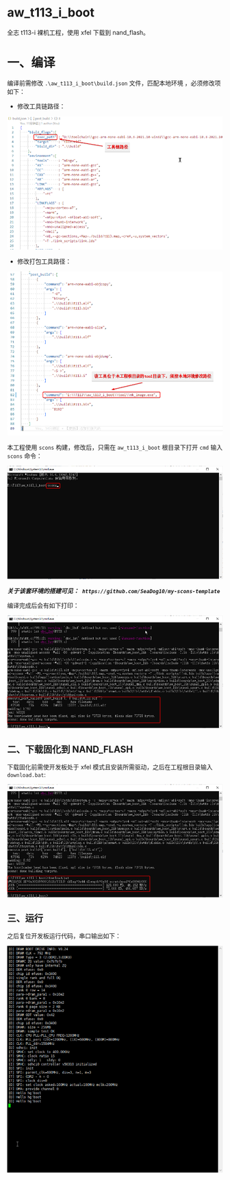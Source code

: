 # aw_t113_i_boot
全志 t113-i 裸机工程，使用 xfel 下载到 nand_flash。

# 一、编译

编译前需修改 `.\aw_t113_i_boot\build.json` 文件，匹配本地环境 ，必须修改项如下：

* 修改工具链路径：

![image-20241226183152430](./imgs/image-20241226183152430.png)

* 修改打包工具路径：

![image-20241226183345429](./imgs/image-20241226183345429.png)

本工程使用 `scons` 构建，修改后，只需在 `aw_t113_i_boot` 根目录下打开 `cmd` 输入 `scons` 命令：

![image-20241226182710896](./imgs/image-20241226182710896.png)

***关于该套环境的搭建可见：` https://github.com/SeaDog10/my-scons-template`***

编译完成后会有如下打印：

![image-20241226183556055](./imgs/image-20241226183556055.png)

## 二、下载固化到 NAND_FLASH

下载固化前需使开发板处于 xfel 模式且安装所需驱动，之后在工程根目录输入 `download.bat`:

![image-20241226183846523](./imgs/image-20241226183846523.png)

## 三、运行

之后复位开发板运行代码，串口输出如下：

![image-20241226183929887](./imgs/image-20241226183929887.png)
